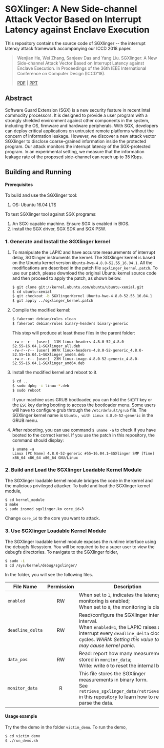 SGXlinger: A New Side-channel Attack Vector Based on Interrupt Latency against Enclave Execution
========

This repository contains the source code of SGXlinger -- the interrupt latency attack framework accompanying our ICCD 2018 paper.

> Wenjian He, Wei Zhang, Sanjeev Das and Yang Liu. SGXlinger: A New Side-channel Attack Vector Based on Interrupt Latency against Enclave Execution. In Proceedings of the 36th IEEE International Conference on Computer Design (ICCD'18).
> 
> [PDF](https://ieeexplore.ieee.org/abstract/document/8615675) | [PPT](https://github.com/HE-Wenjian/SGXlinger/raw/master/ICCD_PPT.pdf)

## Abstract

Software Guard Extension (SGX) is a new security feature in recent Intel commodity processors. It is designed to provide a user program with a strongly shielded environment against other components in the system, including the OS, firmware and hardware peripherals. With SGX, developers can deploy critical applications on untrusted remote platforms without the concern of information leakage. However, we discover a new attack vector SGXlinger to disclose coarse-grained information inside the protected program. Our attack monitors the interrupt latency of the SGX-protected program. In an experimental setting, we measure that the information leakage rate of the proposed side-channel can reach up to 35 Kbps.

## Building and Running

#### Prerequisites

To build and use the SGXlinger tool:
1. OS: Ubuntu 16.04 LTS

To test SGXlinger tool against SGX programs:
1. An SGX-capable machine. Ensure SGX is enabled in BIOS.
1. install the SGX driver, SGX SDK and SGX PSW.

### 1. Generate and Install the SGXlinger kernel

1. To manipulate the LAPIC and have accurate measurements of interrupt delay, SGXlinger instruments the kernel. The SGXlinger kernel is based on the Ubuntu kernel version `Ubuntu-hwe-4.8.0-52.55_16.04.1`. All the modifications are described in the patch file `sgxlinger_kernel.patch`. To use our patch, please download the original Ubuntu kernel source code and then proceed to apply the patch, as shown below.

    ```bash
    $ git clone git://kernel.ubuntu.com/ubuntu/ubuntu-xenial.git
    $ cd ubuntu-xenial
    $ git checkout -b SGXlingerKernel Ubuntu-hwe-4.8.0-52.55_16.04.1
    $ git apply ../sgxlinger_kernel.patch
    ```

1. Compile the modified kernel:
    ```bash
    $ fakeroot debian/rules clean
    $ fakeroot debian/rules binary-headers binary-generic
    ```
    This step will produce at least these files in the parent folder:
    ```
    -rw-r--r-- [user]  11M linux-headers-4.8.0-52_4.8.0-52.55~16.04.1~SGXlinger_all.deb
    -rw-r--r-- [user] 997K linux-headers-4.8.0-52-generic_4.8.0-52.55~16.04.1~SGXlinger_amd64.deb
    -rw-r--r-- [user]  23M linux-image-4.8.0-52-generic_4.8.0-52.55~16.04.1~SGXlinger_amd64.deb
    ```

1. Install the modified kernel and reboot to it.
    ```bash
    $ cd ..
    $ sudo dpkg -i linux-*.deb
    $ sudo reboot
    ```

    If your machine uses GRUB bootloader, you can hold the `SHIFT` key or the `ESC` key during booting to access the bootloader menu. Some users will have to configure grub through the `/etc/default/grub` file.
    The SGXlinger kernel name is `Ubuntu, with Linux 4.8.0-52-generic` in the GRUB menu.

1. After rebooting, you can use command `$ uname -a` to check if you have booted to the correct kernel. If you use the patch in this repository, the command should display:

    ```
    $ uname -a
    Linux [PC Name] 4.8.0-52-generic #55~16.04.1~SGXlinger SMP [Time] x86_64 x86_64 x86_64 GNU/Linux
    ```


### 2. Build and Load the SGXlinger Loadable Kernel Module

The SGXlinger loadable kernel module bridges the code in the kernel and the malicious privileged attacker. To build and load the SGXlinger kernel module,
```bash
$ cd kernel_module
$ make
$ sudo insmod sgxlinger.ko core_id=3
```
Change `core_id` to the core you want to attack.


### 3. Use SGXlinger Loadable Kernel Module

The SGXlinger loadable kernel module exposes the runtime interface using the debugfs filesystem. You will be required to be a super user to view the debugfs directories. To navigate to the SGXlinger folder, 

```bash
$ sudo -i
$ cd /sys/kernel/debug/sgxlinger/
```

In the folder, you will see the following files.

| File Name      | Permission | Description  |
|-----|:-----:|------| 
| `enabled`        | RW | When set to `1`, indicates the latency monitoring is enabled; <br>When set to `0`, the monitoring is disabled.
| `deadline_delta` | RW | Read/configure the SGXlinger interrupt interval. <br>When `enabled=1`, the LAPIC raises an interrupt every `deadline_delta` clock cycles. *WARN: Setting this value too small may cause kernel panic.*
| `data_pos`       | RW | Read: report how many measurements are stored in `monitor_data`; <br>Write: write `0` to reset the internal buffer.
| `monitor_data`   | R  | This file stores the SGXlinger measurements in binary form. <br>See `retrieve_sgxlinger_data/retrieve_data.c` in this repository to learn how to read and parse the data.


#### Usage example

Try the the demo in the folder `victim_demo`. To run the demo,

```bash
$ cd victim_demo
$ ./run_demo.sh
```


